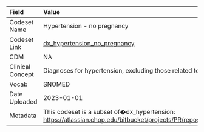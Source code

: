 |Field            |Value                                                                                                                                                      |
|:----------------|:----------------------------------------------------------------------------------------------------------------------------------------------------------|
|Codeset Name     |Hypertension - no pregnancy                                                                                                                                |
|Codeset Link     |[dx_hypertension_no_pregnancy](https://github.com/PEDSnet/Variable-Dictionary/blob/main/condition/dx_hypertension_no_pregnancy.csv)                        |
|CDM              |NA                                                                                                                                                         |
|Clinical Concept |Diagnoses for hypertension, excluding those related to pregnancy                                                                                           |
|Vocab            |SNOMED                                                                                                                                                     |
|Date Uploaded    |2023-01-01                                                                                                                                                 |
|Metadata         |This codeset is a subset of�dx_hypertension: https://atlassian.chop.edu/bitbucket/projects/PR/repos/preserve_codesets/browse/condition/dx_hypertension.csv |
